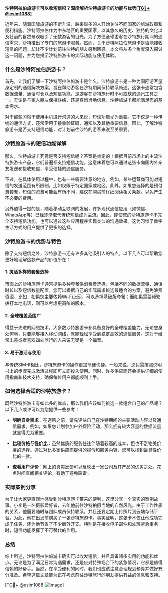 **沙特阿拉伯旅游卡可以收短信吗？深度解析沙特旅游卡的功能与优势[[TG💪+ @esim1088](https://t.me/s/esim1088)]**

近年来，随着国际旅游的不断升温，越来越多的人开始关注不同国家的旅游政策和便利措施。沙特阿拉伯作为中东地区的重要国家，以其悠久的历史、独特的文化以及壮丽的自然景观吸引了无数游客的目光。为了方便全球游客在沙特旅行期间的通信需求，沙特推出了专门的旅游卡服务。然而，关于沙特阿拉伯旅游卡是否能接收短信的问题，却让不少计划前往沙特的朋友感到困惑。本文将从多个角度深入探讨这一问题，并为您揭示沙特旅游卡的实际功能与使用体验。

### 什么是沙特阿拉伯旅游卡？

首先，让我们了解一下沙特阿拉伯旅游卡是什么。沙特旅游卡是一种为国际游客量身定制的通信解决方案，旨在帮助游客在沙特期间保持联系畅通。这张卡通常包含数据流量、通话时长以及短信功能，是游客在沙特旅行时不可或缺的通讯工具之一。无论是与家人朋友保持联络，还是查询当地信息，沙特旅游卡都能满足您的基本需求。

对于那些习惯于使用手机进行沟通的人来说，短信功能尤为重要。它不仅是一种传统的通信方式，还常常用于接收验证码、通知以及其他重要信息。因此，了解沙特旅游卡是否支持短信功能，对计划前往沙特的游客来说至关重要。

### 沙特旅游卡的短信功能详解

那么，沙特旅游卡究竟是否支持短信呢？答案是肯定的！根据目前市场上的主流沙特旅游卡产品，它们普遍都支持短信功能。这意味着您可以通过这张卡向国内外亲友发送和接收短信，享受便捷的通信服务。

不过，在具体使用过程中，也有一些需要注意的地方。例如，某些运营商可能对短信的发送范围有所限制，比如仅限于特定国家或地区。此外，如果您选择的是预付费套餐，短信的资费可能会有所不同，建议在购买前仔细阅读相关条款，以免产生不必要的费用。

另外值得一提的是，随着移动互联网的发展，许多现代通信应用（如微信、WhatsApp等）已经逐渐取代传统短信成为主流。因此，即使您的沙特旅游卡不完全支持短信功能，也可以通过这些应用程序实现类似的沟通效果。这为习惯了数字生活方式的用户提供了更多的选择。

### 沙特旅游卡的优势与特色

除了支持短信之外，沙特旅游卡还有许多其他吸引人的特点。以下几点可以帮助您更好地理解这款产品的价值所在：

#### 1. 灵活多样的套餐选择
市面上的沙特旅游卡通常提供多种套餐供消费者选择，包括不同的数据流量、通话时长以及短信数量配置。您可以根据自己的实际需求挑选最适合的方案，避免浪费资源。比如，如果您主要依赖Wi-Fi上网，可以选择基础版套餐；而如果需要频繁拨打本地电话，则可以考虑更高阶的版本。

#### 2. 全球覆盖范围广
得益于先进的网络技术，大多数沙特旅游卡都具备良好的全球覆盖能力。无论您身处何地，只要能够接入移动网络，就能轻松享受到稳定高效的通信服务。这对于经常出差或者喜欢四处旅行的人来说无疑是一个福音。

#### 3. 易于激活与使用
与传统SIM卡相比，沙特旅游卡的操作更加简便快捷。一般来说，您只需按照说明书上的步骤完成激活过程即可立即投入使用。同时，许多供应商还会提供详细的使用指南和技术支持，确保每位用户都能顺利上手。

### 如何选择合适的沙特旅游卡？

既然沙特旅游卡有如此多的优点，那么我们应该如何挑选一款适合自己的产品呢？以下几点或许可以为您提供一些参考：

- **明确自身需求**：在选购之前，请先评估自己在沙特期间的主要活动内容以及通信需求。例如，如果您计划参加户外探险活动，那么拥有较大容量的数据流量就显得尤为重要。
  
- **比较价格与性价比**：虽然优质的服务往往伴随着较高的成本，但也不乏物美价廉的选择。通过对比多家供应商提供的报价和服务内容，您可以找到最具性价比的一款。
  
- **查看用户评价**：网上的真实反馈可以反映出一家公司及其产品的优劣之处。花点时间查阅相关评论，有助于避免踩雷。

### 实际案例分享

为了让大家更直观地感受到沙特旅游卡带来的便利，这里分享一个真实的案例故事。小李是一名摄影爱好者，去年他前往沙特拍摄当地的自然风光。由于工作性质的关系，他需要随时与团队成员保持联系，并且还要定期上传照片到云端存储平台。为此，他在出发前购买了一张沙特旅游卡。事实证明，这张卡不仅让他成功完成了任务，还为他节省了不少额外开支。特别是在接收电子邮件和处理紧急事务时，短信功能发挥了不可替代的作用。

### 总结

综上所述，沙特阿拉伯旅游卡确实可以收发短信，并且具备诸多实用的功能和优点。无论是为了满足日常沟通需求，还是应对特殊场合下的紧急情况，它都是值得信赖的好帮手。当然，在享受便利的同时，我们也应该注意合理规划预算并做好充分准备。希望这篇文章能为正在考虑前往沙特旅行的朋友提供有益的信息和支持。

[[TG💪+ @esim1088](https://t.me/s/esim1088) ![Image](https://i.postimg.cc/4NQfJmqS/Snipaste-2025-05-13-00-14-12.png)]